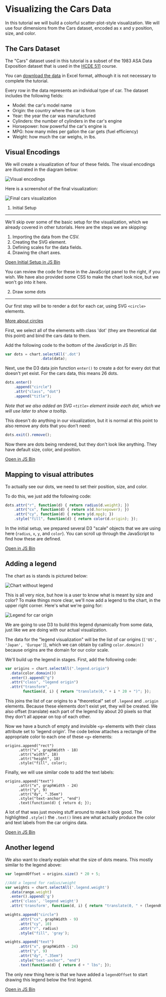 Visualizing the Cars Data
=========================

In this tutorial we will build a colorful scatter-plot-style visualization.
We will use four dimensions from the Cars dataset, encoded as x and y position, size, and color.

The Cars Dataset
----------------

The "Cars" dataset used in this tutorial is a subset
of the 1983 ASA Data Exposition dataset that is used in the [HCDE 511](http://courses.washington.edu/hcde511/) course.

You can [download the data](resources/cars/carsExercise.xls) in Excel format, although
it is not necessary to complete the tutorial.

Every row in the data represents an individual type of car.
The dataset includes the following fields:

- Model: the car's model name
- Origin: the country where the car is from
- Year: the year the car was manufactured
- Cylinders: the number of cylinders in the car's engine
- Horsepower: how powerful the car's engine is
- MPG: how many miles per gallon the car gets (fuel efficiency)
- Weight: how much the car weighs, in lbs.

Visual Encodings
----------------

We will create a visualization of four of these fields.
The visual encodings are illustrated in the diagram below:

![Visual encodings](resources/cars/visual_encodings.png)

Here is a screenshot of the final visualization:

![Final cars visualization](resources/cars/cars_visualization.png)

1. Initial Setup
-------------

We'll skip over some of the basic setup for the visualization,
which we already covered in other tutorials.
Here are the steps we are skipping:

1. Importing the data from the CSV.
2. Creating the SVG element.
3. Defining scales for the data fields.
4. Drawing the chart axes.

<a class="btn btn-primary jsbin-button" href="http://jsbin.com/xexezo/8/edit?js,output" target="_blank">Open Initial Setup in JS Bin</a>

You can review the code for these in the JavaScript panel to the right, if you wish.
We have also provided some CSS to make the chart look nice, but we won't go into it here.


2. Draw some dots
-----------------

Our first step will be to render a dot for each car, using SVG `<circle>` elements.

[More about circles](https://developer.mozilla.org/en-US/docs/Web/SVG/Element/circle)


First, we select all of the elements with class 'dot' (they are theoretical
dat this point) and bind the cars data to them.

Add the following code to the bottom of the JavaScript in JS Bin:

```javascript
var dots = chart.selectAll('.dot')
                .data(data);
```

Next, use the D3 data join function `enter()`
to create a dot for every dot that doesn't yet exist.
For the cars data, this means 26 dots.

```javascript
dots.enter()
    .append("circle")
    .attr("class", "dot")
    .append("title");
```

*Note that we also added an SVG `<title>` element inside each dot,
which we will use later to show a tooltip.*

This doesn't do anything in our visualization, but
it is normal at this point to also remove any dots that you don't need:

```javascript
dots.exit().remove();
```

Now there are dots being rendered, but they don't look like anything.
They have default size, color, and position.

<a class="btn btn-primary jsbin-button" href="http://jsbin.com/xexezo/9/edit?js,output" target="_blank">Open in JS Bin</a>


Mapping to visual attributes
----------------------------

To actually see our dots, we need to set their position, size,
and color.

To do this, we just add the following code:

```javascript
dots.attr("r", function(d) { return radius(d.weight); })
    .attr("cx", function(d) { return x(d.horsepower); })
    .attr("cy", function(d) { return y(d.mpg); })
    .style("fill", function(d) { return color(d.origin); });
```

In the initial setup, we prepared several D3 "scale" objects
that we are using here (`radius`, `x`, `y`, and `color`).
You can scroll up through the JavaScript to find how
these are defined.

<a class="btn btn-primary jsbin-button" href="http://jsbin.com/xexezo/4/edit?js,output" target="_blank">Open in JS Bin</a>


Adding a legend
---------------

The chart as is stands is pictured below:

![Chart without legend](resources/cars/no_legend.png)

This is all very nice, but how is a user to know what is meant by size and color?
To make things more clear, we'll now add a legend to the chart, in the upper
right corner. Here's what we're going for:

![Legend for car origin](resources/cars/origins_legend.png)

We are going to use D3 to build this legend dynamically from some data,
just like we are doing with our actual visualization.

The data for the "legend visualization" will be the list of
car origins (`['US', 'Japan', 'Europe']`), which we can obtain
by calling `color.domain()` because origins are the domain
for our color scale.

We'll build up the legend in stages. First,
add the following code:

```javascript
var origins = chart.selectAll(".legend.origin")
  .data(color.domain())
  .enter().append("g")
  .attr("class", "legend origin")
  .attr("transform",
        function(d, i) { return "translate(0," + i * 20 + ")"; });
```

This joins the list of car origins to a "theoretical"
set of `.legend` and `.origin` elements.
Because these elements don't exist yet,
they will be created.
We also offset (translate) each part of the legend
by about 20 pixels so that they don't all appear on top of each other.

Now we have a bunch of empty and invisible `<g>` elements with
their class attribute set to 'legend origin'.
The code below attaches a rectangle of the appropriate color to each
one of these `<g>` elements:

<pre data-line="5"><code class="language-javascript">origins.append("rect")
      .attr("x", graphWidth - 18)
      .attr("width", 18)
      .attr("height", 18)
      .style("fill", color);
</code></pre>

Finally, we will use similar code to add the text labels:

<pre data-line="6"><code class="language-javascript">origins.append("text")
      .attr("x", graphWidth - 24)
      .attr("y", 9)
      .attr("dy", ".35em")
      .style("text-anchor", "end")
      .text(function(d) { return d; });
</code></pre>

A lot of that was just moving stuff around to make it look good.
The highlighted `.style()` the `.text()` lines are what
actually produce the color and text labels from the car origins data.

<a class="btn btn-primary jsbin-button" href="http://jsbin.com/xexezo/5/edit?js,output" target="_blank">Open in JS Bin</a>


Another legend
--------------

We also want to clearly explain what the size of dots means.
This mostly similar to the legend above:

```javascript
var legendOffset = origins.size() * 20 + 5;

//Add a legend for radius/weight
var weights = chart.selectAll('.legend.weight')
  .data(range.weight)
  .enter().append('g')
  .attr('class', 'legend weight')
  .attr('transform', function(d, i) { return "translate(0, " + (legendOffset + i * 20) + ")"; });

weights.append("circle")
      .attr("cx", graphWidth - 9)
      .attr("cy", 10)
      .attr("r", radius)
      .style("fill", 'gray');

weights.append("text")
      .attr("x", graphWidth - 24)
      .attr("y", 9)
      .attr("dy", ".35em")
      .style("text-anchor", "end")
      .text(function(d) { return d + " lbs"; });
```

The only new thing here is that we have added a `legendOffset` to start
drawing this legend below the first legend.

<a class="btn btn-primary jsbin-button" href="http://jsbin.com/xexezo/10/edit?js,output" target="_blank">Open in JS Bin</a>

